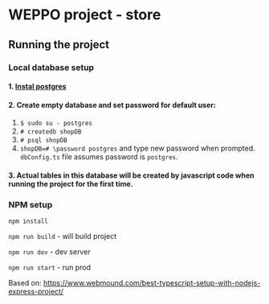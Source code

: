 # WEPPO project - store

## Running the project

### Local database setup

#### 1. [Instal postgres](https://www.postgresql.org/download/)
#### 2. Create empty database and set password for default user:
1. `$ sudo su - postgres`
2. `# createdb shopDB`
3. `# psql shopDB`
4. `shopDB=# \password postgres` and type new password when prompted.
`dbConfig.ts` file assumes password is `postgres`.

#### 3. Actual tables in this database will be created by javascript code when running the project for the first time.

### NPM setup

`npm install`

`npm run build` - will build project

`npm run dev` - dev server

`npm run start` - run prod

Based on: https://www.webmound.com/best-typescript-setup-with-nodejs-express-project/
